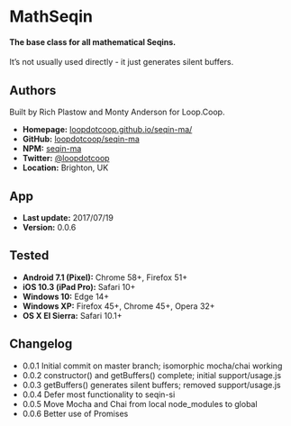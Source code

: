 # MathSeqin

#### The base class for all mathematical Seqins.

It’s not usually used directly - it just generates silent buffers.


Authors
-------
Built by Rich Plastow and Monty Anderson for Loop.Coop.

+ __Homepage:__     [loopdotcoop.github.io/seqin-ma/](https://loopdotcoop.github.io/seqin-ma/)
+ __GitHub:__       [loopdotcoop/seqin-ma](https://github.com/loopdotcoop/seqin-ma)
+ __NPM:__          [seqin-ma](https://www.npmjs.com/package/seqin-ma)
+ __Twitter:__      [@loopdotcoop](https://twitter.com/loopdotcoop)
+ __Location:__     Brighton, UK


App
---
+ __Last update:__  2017/07/19
+ __Version:__      0.0.6


Tested
------
+ __Android 7.1 (Pixel):__  Chrome 58+, Firefox 51+
+ __iOS 10.3 (iPad Pro):__  Safari 10+
+ __Windows 10:__           Edge 14+
+ __Windows XP:__           Firefox 45+, Chrome 45+, Opera 32+
+ __OS X El Sierra:__       Safari 10.1+


Changelog
---------
+ 0.0.1       Initial commit on master branch; isomorphic mocha/chai working
+ 0.0.2       constructor() and getBuffers() complete; initial support/usage.js
+ 0.0.3       getBuffers() generates silent buffers; removed support/usage.js
+ 0.0.4       Defer most functionality to seqin-si
+ 0.0.5       Move Mocha and Chai from local node_modules to global
+ 0.0.6       Better use of Promises
